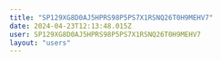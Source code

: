 ```yaml
---
title: "SP129XG8D0AJ5HPRS98P5PS7X1RSNQ26T0H9MEHV7"
date: 2024-04-23T12:13:48.015Z
user: SP129XG8D0AJ5HPRS98P5PS7X1RSNQ26T0H9MEHV7
layout: "users"
---
```

    